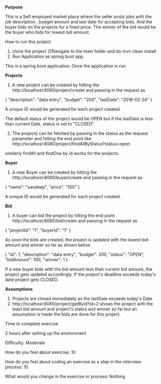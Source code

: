 **Purpose**

This is a Self employed market place where the seller posts jobs with the job description , budget amount and last date for accepting bids.
And the buyer bids on the projects for a fixed price. The winner of the bid would be the buyer who bids for lowest bid amount.

How to run this project

1) clone the project
2)Navigate to the main folder and do mvn clean install
3) Run Application as spring boot app.


This is a spring boot application. Once the application is run

**Projects**

1) A new project can be created by hitting the http://localhost:8080/project/create and passing in the request as 

{
	"description": "data entry",
	"budget": "200",
	"lastDate": "2018-02-24"
}

A unique ID would be generated for each project created.

The default status of the project would be OPEN but if the lastDate is less than current Date, status is set to "CLOSED".

2) The projects can be fetched by passing in the status as the request parameter and hitting the end point like 
http://localhost:8080/project/findAllByStatus?status=open

similarly findAll and findOne by id works for the projects.

**Buyer**

1) A new Buyer can be created by hitting the http://localhost:8080/buyer/create and passing in the request as 

{
	"name": "sandeep",
	"price": "100"
}

A unique ID would be generated for each project created.

**Bid**

1) A buyer can bid the project by hitting the end point http://localhost:8080/bid/create
 and passing in the request as 
 
 {
 	"projectId": "1",
 	"buyerId": "1"
 }
 
 As soon the bids are created, the project is updated with the lowest bid amount and winner so far as shown below
 
 {
     "id": 1,
     "description": "data entry",
     "budget": 200,
     "status": "OPEN",
     "bidAmount": 100,
     "winner": 1
 } 
 
 If a new buyer bids with the bid amount less than current bid amount, the project gets updated accordingly.
 If the project's deadline exceeds today's date project gets CLOSED.
 
 **Assumptions**
 
 1. Projects are closed immediately as the lastDate exceeds today's Date
 2. http://localhost:8080/project/getById?id=2 shows the project with the least bid amount and project's status and winner so far but an assumption is made the bids are done for this project.
 
 Time to complete exercise
 
 2 hours after setting up the environment
 
 Difficulty: Moderate
 
 How do you feel about exercise: 10
 
 How do you feel about coding an exercise as a step in the interview process: 10
 
 What would you change in the exercise or process: Nothing
 